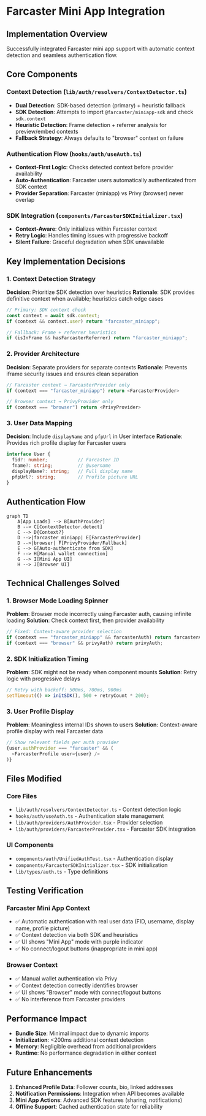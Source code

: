 # Farcaster Mini App Integration

## Implementation Overview

Successfully integrated Farcaster mini app support with automatic context detection and seamless authentication flow.

## Core Components

### Context Detection (`lib/auth/resolvers/ContextDetector.ts`)
- **Dual Detection**: SDK-based detection (primary) + heuristic fallback
- **SDK Detection**: Attempts to import `@farcaster/miniapp-sdk` and check `sdk.context`
- **Heuristic Detection**: Frame detection + referrer analysis for preview/embed contexts
- **Fallback Strategy**: Always defaults to "browser" context on failure

### Authentication Flow (`hooks/auth/useAuth.ts`)
- **Context-First Logic**: Checks detected context before provider availability
- **Auto-Authentication**: Farcaster users automatically authenticated from SDK context
- **Provider Separation**: Farcaster (miniapp) vs Privy (browser) never overlap

### SDK Integration (`components/FarcasterSDKInitializer.tsx`)
- **Context-Aware**: Only initializes within Farcaster context
- **Retry Logic**: Handles timing issues with progressive backoff
- **Silent Failure**: Graceful degradation when SDK unavailable

## Key Implementation Decisions

### 1. Context Detection Strategy
**Decision**: Prioritize SDK detection over heuristics
**Rationale**: SDK provides definitive context when available; heuristics catch edge cases
```typescript
// Primary: SDK context check
const context = await sdk.context;
if (context && context.user) return "farcaster_miniapp";

// Fallback: Frame + referrer heuristics  
if (isInFrame && hasFarcasterReferrer) return "farcaster_miniapp";
```

### 2. Provider Architecture
**Decision**: Separate providers for separate contexts
**Rationale**: Prevents iframe security issues and ensures clean separation
```typescript
// Farcaster context → FarcasterProvider only
if (context === "farcaster_miniapp") return <FarcasterProvider>

// Browser context → PrivyProvider only  
if (context === "browser") return <PrivyProvider>
```

### 3. User Data Mapping
**Decision**: Include `displayName` and `pfpUrl` in User interface
**Rationale**: Provides rich profile display for Farcaster users
```typescript
interface User {
  fid?: number;           // Farcaster ID
  fname?: string;         // @username
  displayName?: string;   // Full display name
  pfpUrl?: string;        // Profile picture URL
}
```

## Authentication Flow

```mermaid
graph TD
    A[App Loads] --> B[AuthProvider]
    B --> C[ContextDetector.detect]
    C --> D{Context?}
    D -->|farcaster_miniapp| E[FarcasterProvider]
    D -->|browser| F[PrivyProvider/Fallback]
    E --> G[Auto-authenticate from SDK]
    F --> H[Manual wallet connection]
    G --> I[Mini App UI]
    H --> J[Browser UI]
```

## Technical Challenges Solved

### 1. Browser Mode Loading Spinner
**Problem**: Browser mode incorrectly using Farcaster auth, causing infinite loading
**Solution**: Check context first, then provider availability
```typescript
// Fixed: Context-aware provider selection
if (context === "farcaster_miniapp" && farcasterAuth) return farcasterAuth;
if (context === "browser" && privyAuth) return privyAuth;
```

### 2. SDK Initialization Timing
**Problem**: SDK might not be ready when component mounts
**Solution**: Retry logic with progressive delays
```typescript
// Retry with backoff: 500ms, 700ms, 900ms
setTimeout(() => initSDK(), 500 + retryCount * 200);
```

### 3. User Profile Display
**Problem**: Meaningless internal IDs shown to users
**Solution**: Context-aware profile display with real Farcaster data
```typescript
// Show relevant fields per auth provider
{user.authProvider === "farcaster" && (
  <FarcasterProfile user={user} />
)}
```

## Files Modified

### Core Files
- `lib/auth/resolvers/ContextDetector.ts` - Context detection logic
- `hooks/auth/useAuth.ts` - Authentication state management  
- `lib/auth/providers/AuthProvider.tsx` - Provider selection
- `lib/auth/providers/FarcasterProvider.tsx` - Farcaster SDK integration

### UI Components  
- `components/auth/UnifiedAuthTest.tsx` - Authentication display
- `components/FarcasterSDKInitializer.tsx` - SDK initialization
- `lib/types/auth.ts` - Type definitions

## Testing Verification

### Farcaster Mini App Context
- ✅ Automatic authentication with real user data (FID, username, display name, profile picture)
- ✅ Context detection via both SDK and heuristics
- ✅ UI shows "Mini App" mode with purple indicator
- ✅ No connect/logout buttons (inappropriate in mini app)

### Browser Context
- ✅ Manual wallet authentication via Privy
- ✅ Context detection correctly identifies browser
- ✅ UI shows "Browser" mode with connect/logout buttons
- ✅ No interference from Farcaster providers

## Performance Impact

- **Bundle Size**: Minimal impact due to dynamic imports
- **Initialization**: <200ms additional context detection
- **Memory**: Negligible overhead from additional providers
- **Runtime**: No performance degradation in either context

## Future Enhancements

1. **Enhanced Profile Data**: Follower counts, bio, linked addresses
2. **Notification Permissions**: Integration when API becomes available
3. **Mini App Actions**: Advanced SDK features (sharing, notifications)
4. **Offline Support**: Cached authentication state for reliability 